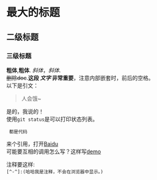 # 最大的标题 
## 二级标题
### 三级标题 
**粗体**,__粗体__.
*斜体*，_斜体_.  
~~删除doc~~.**这段 _文字_ 非常重要**，注意内部嵌套时，前后的空格。  
以下是引文：
>人会饿~  

是的，我说的！  
使用`git status`是可以打印状态列表。

``` 都是代码``` 

来个引用，打开[Baidu](https://www.baidu.com)  
可能要互相的调用怎么写？这样写[demo](./GoPro/使用.md)
[^-^]:(哈哈我是注释，不会在浏览器中显示。)  

注释要这样:  
```[^-^]:(哈哈我是注释，不会在浏览器中显示。)```
